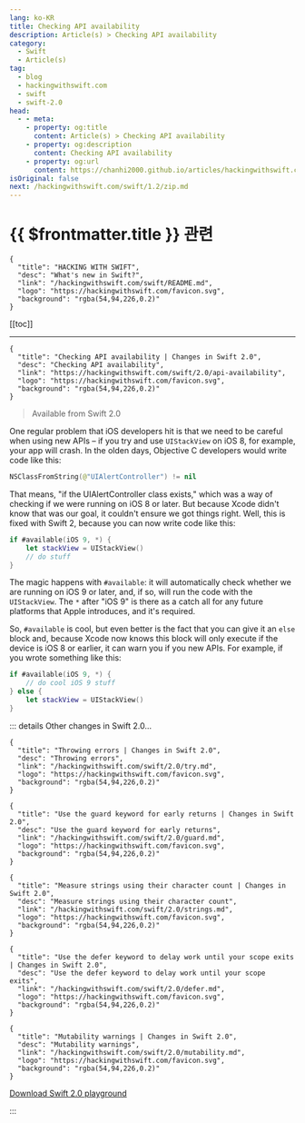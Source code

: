```yaml
---
lang: ko-KR
title: Checking API availability
description: Article(s) > Checking API availability
category:
  - Swift
  - Article(s)
tag: 
  - blog
  - hackingwithswift.com
  - swift
  - swift-2.0
head:
  - - meta:
    - property: og:title
      content: Article(s) > Checking API availability
    - property: og:description
      content: Checking API availability
    - property: og:url
      content: https://chanhi2000.github.io/articles/hackingwithswift.com/swift/2.0/api-availability.html
isOriginal: false
next: /hackingwithswift.com/swift/1.2/zip.md
---
```


# {{ $frontmatter.title }} 관련

```component VPCard
{
  "title": "HACKING WITH SWIFT",
  "desc": "What's new in Swift?",
  "link": "/hackingwithswift.com/swift/README.md",
  "logo": "https://hackingwithswift.com/favicon.svg",
  "background": "rgba(54,94,226,0.2)"
}
```

[[toc]]

---

```component VPCard
{
  "title": "Checking API availability | Changes in Swift 2.0",
  "desc": "Checking API availability",
  "link": "https://hackingwithswift.com/swift/2.0/api-availability", 
  "logo": "https://hackingwithswift.com/favicon.svg",
  "background": "rgba(54,94,226,0.2)"
}
```

> Available from Swift 2.0

One regular problem that iOS developers hit is that we need to be careful when using new APIs – if you try and use `UIStackView` on iOS 8, for example, your app will crash. In the olden days, Objective C developers would write code like this:

```swift
NSClassFromString(@"UIAlertController") != nil
```

That means, "if the UIAlertController class exists," which was a way of checking if we were running on iOS 8 or later. But because Xcode didn't know that was our goal, it couldn't ensure we got things right. Well, this is fixed with Swift 2, because you can now write code like this:

```swift
if #available(iOS 9, *) {
    let stackView = UIStackView()
    // do stuff
}
```

The magic happens with `#available`: it will automatically check whether we are running on iOS 9 or later, and, if so, will run the code with the `UIStackView`. The `*` after "iOS 9" is there as a catch all for any future platforms that Apple introduces, and it's required.

So, `#available` is cool, but even better is the fact that you can give it an `else` block and, because Xcode now knows this block will only execute if the device is iOS 8 or earlier, it can warn you if you new APIs. For example, if you wrote something like this:

```swift
if #available(iOS 9, *) {
    // do cool iOS 9 stuff
} else {
    let stackView = UIStackView()
}
```

::: details Other changes in Swift 2.0…

```component VPCard
{
  "title": "Throwing errors | Changes in Swift 2.0",
  "desc": "Throwing errors",
  "link": "/hackingwithswift.com/swift/2.0/try.md",
  "logo": "https://hackingwithswift.com/favicon.svg",
  "background": "rgba(54,94,226,0.2)"
}
```

```component VPCard
{
  "title": "Use the guard keyword for early returns | Changes in Swift 2.0",
  "desc": "Use the guard keyword for early returns",
  "link": "/hackingwithswift.com/swift/2.0/guard.md",
  "logo": "https://hackingwithswift.com/favicon.svg",
  "background": "rgba(54,94,226,0.2)"
}
```

```component VPCard
{
  "title": "Measure strings using their character count | Changes in Swift 2.0",
  "desc": "Measure strings using their character count",
  "link": "/hackingwithswift.com/swift/2.0/strings.md",
  "logo": "https://hackingwithswift.com/favicon.svg",
  "background": "rgba(54,94,226,0.2)"
}
```

```component VPCard
{
  "title": "Use the defer keyword to delay work until your scope exits | Changes in Swift 2.0",
  "desc": "Use the defer keyword to delay work until your scope exits",
  "link": "/hackingwithswift.com/swift/2.0/defer.md",
  "logo": "https://hackingwithswift.com/favicon.svg",
  "background": "rgba(54,94,226,0.2)"
}
```

```component VPCard
{
  "title": "Mutability warnings | Changes in Swift 2.0",
  "desc": "Mutability warnings",
  "link": "/hackingwithswift.com/swift/2.0/mutability.md",
  "logo": "https://hackingwithswift.com/favicon.svg",
  "background": "rgba(54,94,226,0.2)"
}
```
<!-- 
```component VPCard
{
  "title": "Checking API availability | Changes in Swift 2.0",
  "desc": "Checking API availability",
  "link": "/hackingwithswift.com/swift/2.0/api-availability.md",
  "logo": "https://hackingwithswift.com/favicon.svg",
  "background": "rgba(54,94,226,0.2)"
}
```
-->
[<FontIcon icon="fas fa-file-zipper"/>Download Swift 2.0 playground](https://hackingwithswift.com/files/playgrounds/swift/playground-1-2-to-2-0.playground.zip)

:::

